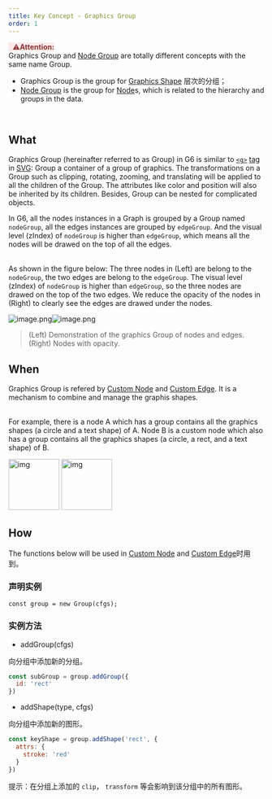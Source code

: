 ```yaml
---
title: Key Concept - Graphics Group
order: 1
---
```


<span style="background-color: rgb(251, 233, 231); color: rgb(139, 53, 56)"> &nbsp;&nbsp;⚠️**Attention:** </span>
<br />Graphics Group and [Node Group](/en/docs/manual/middle/nodeGroup) are totally different concepts with the same name Group.

- Graphics Group is the group for [Graphics Shape](/en/docs/manual/middle/keyConcept) 层次的分组；
- [Node Group](/en/docs/manual/middle/nodeGroup) is the group for [Node](/en/docs/manual/middle/elements/defaultNode)s, which is related to the hierarchy and groups in the data.

<br />

## What
Graphics Group (hereinafter referred to as Group) in G6 is similar to [`<g>`](https://developer.mozilla.org/zh-CN/docs/Web/SVG/Element/g) [tag](https://developer.mozilla.org/zh-CN/docs/Web/SVG/Element/g) in [SVG](https://developer.mozilla.org/zh-CN/docs/Web/SVG/Element/g): Group a container of a group of graphics. The transformations on a Group such as clipping, rotating, zooming, and translating will be applied to all the children of the Group. The attributes like color and position will also be inherited by its children. Besides, Group can be nested for complicated objects.

In G6, all the nodes instances in a Graph is grouped by a Group named `nodeGroup`, all the edges instances are grouped by `edgeGroup`. And the visual level (zIndex) of `nodeGroup` is higher than `edgeGroup`, which means all the nodes will be drawed on the top of all the edges.

<br />As shown in the figure below: The three nodes in (Left) are belong to the `nodeGroup`, the two edges are belong to the `edgeGroup`. The visual level (zIndex) of `nodeGroup` is higher than `edgeGroup`, so the three nodes are drawed on the top of the two edges. We reduce the opacity of the nodes in (Right) to clearly see the edges are drawed under the nodes.<br />

![image.png](https://gw.alipayobjects.com/mdn/rms_f8c6a0/afts/img/A*oqKUSoRWMrcAAAAAAAAAAABkARQnAQ)![image.png](https://gw.alipayobjects.com/mdn/rms_f8c6a0/afts/img/A*cudnTqD-g_4AAAAAAAAAAABkARQnAQ)
> (Left) Demonstration of the graphics Group of nodes and edges. (Right) Nodes with opacity.


## When
Graphics Group is refered by [Custom Node](/en/docs/manual/advanced/custom-node) and [Custom Edge](/en/docs/manual/advanced/custom-edge). It is a mechanism to combine and manage the graphis shapes.

<br />For example, there is a node A which has a group contains all the graphics shapes (a circle and a text shape) of A. Node B is a custom node which also has a group contains all the graphics shapes (a circle, a rect, and a text shape) of B.<br />

<img src='https://gw.alipayobjects.com/mdn/rms_f8c6a0/afts/img/A*GnVoSIGkXhsAAAAAAAAAAABkARQnAQ' alt='img' width='100'/>
<img src='https://gw.alipayobjects.com/mdn/rms_f8c6a0/afts/img/A*iQXZTZCX9LEAAAAAAAAAAABkARQnAQ' alt='img' width='100'/>

<br />

## How
The functions below will be used in [Custom Node](/en/docs/manual/advanced/custom-node) and [Custom Edge](/en/docs/manual/advanced/custom-edge)时用到。

### 声明实例
```
const group = new Group(cfgs);
```

### 实例方法

- addGroup(cfgs)

向分组中添加新的分组。

```javascript
const subGroup = group.addGroup({
  id: 'rect'
})
```

- addShape(type, cfgs)

向分组中添加新的图形。

```javascript
const keyShape = group.addShape('rect', {
  attrs: {
  	stroke: 'red'
  }
})
```


提示：在分组上添加的 `clip`， `transform` 等会影响到该分组中的所有图形。
